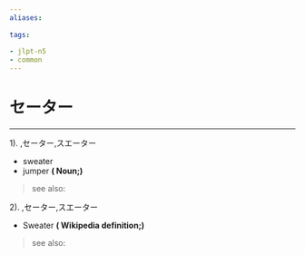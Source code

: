 ```yaml
---
aliases:
    
tags:
    
- jlpt-n5
- common
---
```


# セーター
---
1).
,セーター,スエーター

- sweater
- jumper
**( Noun;)**
> see also: 
            
2).
,セーター,スエーター

- Sweater
**( Wikipedia definition;)**
> see also: 
            